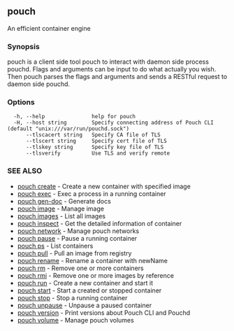 ## pouch

An efficient container engine

### Synopsis

pouch is a client side tool pouch to interact with daemon side process pouchd. Flags and arguments can be input to do what actually you wish. Then pouch parses the flags and arguments and sends a RESTful request to daemon side pouchd.

### Options

```
  -h, --help               help for pouch
  -H, --host string        Specify connecting address of Pouch CLI (default "unix:///var/run/pouchd.sock")
      --tlscacert string   Specify CA file of TLS
      --tlscert string     Specify cert file of TLS
      --tlskey string      Specify key file of TLS
      --tlsverify          Use TLS and verify remote
```

### SEE ALSO

* [pouch create](pouch_create.md)	 - Create a new container with specified image
* [pouch exec](pouch_exec.md)	 - Exec a process in a running container
* [pouch gen-doc](pouch_gen-doc.md)	 - Generate docs
* [pouch image](pouch_image.md)	 - Manage image
* [pouch images](pouch_images.md)	 - List all images
* [pouch inspect](pouch_inspect.md)	 - Get the detailed information of container
* [pouch network](pouch_network.md)	 - Manage pouch networks
* [pouch pause](pouch_pause.md)	 - Pause a running container
* [pouch ps](pouch_ps.md)	 - List containers
* [pouch pull](pouch_pull.md)	 - Pull an image from registry
* [pouch rename](pouch_rename.md)	 - Rename a container with newName
* [pouch rm](pouch_rm.md)	 - Remove one or more containers
* [pouch rmi](pouch_rmi.md)	 - Remove one or more images by reference
* [pouch run](pouch_run.md)	 - Create a new container and start it
* [pouch start](pouch_start.md)	 - Start a created or stopped container
* [pouch stop](pouch_stop.md)	 - Stop a running container
* [pouch unpause](pouch_unpause.md)	 - Unpause a paused container
* [pouch version](pouch_version.md)	 - Print versions about Pouch CLI and Pouchd
* [pouch volume](pouch_volume.md)	 - Manage pouch volumes

